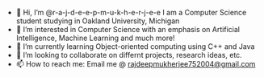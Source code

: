 - 👋 Hi, I’m @r-a-j-d-e-e-p-m-u-k-h-e-r-j-e-e I am a Computer Science student studying in Oakland University, Michigan
- 👀 I’m interested in Computer Science with an emphasis on Artificial Intelligence, Machine Learning and much more!
- 🌱 I’m currently learning Object-oriented computing using C++ and Java
- 💞️ I’m looking to collaborate on differnt projects, research ideas, etc. 
- 📫 How to reach me: Email me @ rajdeepmukherjee752004@gmail.com

<!---
r-a-j-d-e-e-p-m-u-k-h-e-r-j-e-e/r-a-j-d-e-e-p-m-u-k-h-e-r-j-e-e is a ✨ special ✨ repository because its `README.md` (this file) appears on your GitHub profile.
You can click the Preview link to take a look at your changes.
--->
